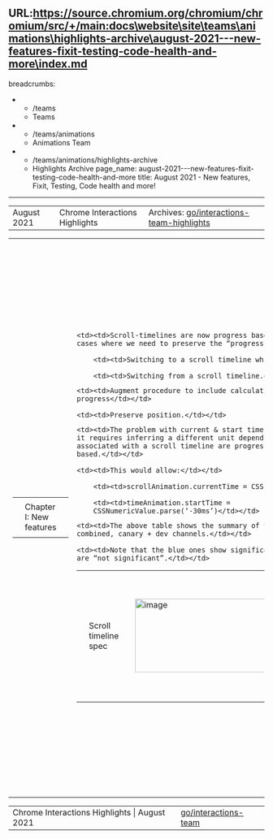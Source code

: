URL:https://source.chromium.org/chromium/chromium/src/+/main:docs\website\site\teams\animations\highlights-archive\august-2021---new-features-fixit-testing-code-health-and-more\index.md
---
breadcrumbs:
- - /teams
  - Teams
- - /teams/animations
  - Animations Team
- - /teams/animations/highlights-archive
  - Highlights Archive
page_name: august-2021---new-features-fixit-testing-code-health-and-more
title: August 2021 - New features, Fixit, Testing, Code health and more!
---

<table>
<tr>

<td>August 2021</td>

<td>Chrome Interactions Highlights</td>

<td>Archives: <a href="http://go/animations-team-highlights">go/interactions-team-highlights</a></td>

</tr>
</table>

<table>
<tr>

<td><table></td>
<td><tr></td>

<td><td>Chapter I: New features</td></td>

<td></tr></td>
<td></table></td>

<td><table></td>
<td><tr></td>

<td><td>Scroll timeline spec</td></td>

<td><td><img alt="image" src="https://lh4.googleusercontent.com/m5zIa5C1ZvdM09GFsx1cTUAA5aMCjRCMYDm5hT5ug7WGQqca86W_kSBc2bYuyFEc1y3cB7bDBg8RBBCX2RE_P--GbZUX0NxR4yG_d9tn0NryDCOmMYzutUnC6tpydCMaIfz06BHxxA" height=145 width=283></td></td>

<td><td>kevers@ changed the spec for the “setting the timeline of an animation” part.</td></td>

<td><td>Problem</td></td>

    <td><td>Scroll-timelines are now progress based and not time based. Two
    cases where we need to preserve the “progress”:</td></td>

        <td><td>Switching to a scroll timeline while paused</td></td>

        <td><td>Switching from a scroll timeline.</td></td>

<td><td>Solution</td></td>

    <td><td>Augment procedure to include calculation of previous
    progress</td></td>

    <td><td>Preserve position.</td></td>

<td><td>kevers@ is also changing the CSSNumberish current and start times. CSSNumberish is a double or CSSNumericValue, where CSSNumericValue has a value and a unit.</td></td>

    <td><td>The problem with current & start times remaining as doubles is that
    it requires inferring a different unit depending on the timeline. Animations
    associated with a scroll timeline are progress based and not time
    based.</td></td>

    <td><td>This would allow:</td></td>

        <td><td>scrollAnimation.currentTime = CSS.percent(30);</td></td>

        <td><td>timeAnimation.startTime =
        CSSNumericValue.parse(‘-30ms’)</td></td>

<td><td>Composite BG-color animation</td></td>

<td><td> <img alt="image" src="https://lh6.googleusercontent.com/YwLTJWcJyqJCA3Qp3Udo7jVtFHSpaW_DltCWoYfwHucQ5S6TsUlcI1s-OOCVq-EnGpuStDav3F26tpwZYB4lUXtkEa-_fJ6QTfX8nCmzr3t6-HuFSIDNMxVJQnjyI8FnosUWhwlRqg" height=124 width=283></td></td>

<td><td>xidachen@ launched the finch study for composite bgcolor animation. The preliminary <a href="https://uma.googleplex.com/p/chrome/variations?sid=9249d9466a749268e49631a32938b1bb">result</a> looks very positive.</td></td>

    <td><td>The above table shows the summary of the result with all platforms
    combined, canary + dev channels.</td></td>

    <td><td>Note that the blue ones show significant difference, the black ones
    are “not significant”.</td></td>

<td><td>Given the positive finch result, we will ship this in M94.</td></td>

<td></tr></td>
<td></table></td>

<td><table></td>
<td><tr></td>

<td><td>Chapter II: Fixit</td></td>

<td></tr></td>
<td></table></td>

<td><table></td>
<td><tr></td>

    <td><td>FixIt organizers are awarding skobes@ with a <a
    href="https://docs.google.com/presentation/d/1ahjM6k4TjGw6Pf_DGg1d7b30xROnav-7vV9ec-6CI1U/edit#slide=id.ge570983615_0_2467">High
    Achievement award</a> for fixing the <a
    href="https://crbug.com/43170">oldest bug</a>.</td></td>

    <td><td>We closed <a
    href="https://bugs.chromium.org/p/chromium/issues/list?sort=Pri%20-Stars&x=Status&y=Owner&cells=counts&q=label%3Achrome-fixit-2021%20owner%3Aflackr%2Cgirard%2Ckevers%2Cmustaq%2Cskobes%2Cxidachen%20status%3Afixed%2Cverified%2Cwontfix%2Cduplicate&can=1&colspec=ID%2BPri%2BStars%2BType%2BComponent%2BStatus%2BSummary%2BOwner%2BModified%2BOpened">15
    bugs</a> in total:</td></td>

        <td><td>Got rid of bugs with <a href="https://crbug.com/716694">52</a>,
        <a href="https://crbug.com/1148143">37</a>, <a
        href="https://crbug.com/43170">27</a> and <a
        href="https://crbug.com/61574">12</a> stars.</td></td>

        <td><td>Landed code to fix <a
        href="https://bugs.chromium.org/p/chromium/issues/list?sort=Pri%20-Stars&colspec=ID%20Pri%20Stars%20Type%20Component%20Status%20Summary%20Owner%20Modified%20Opened&x=Status&y=Owner&cells=counts&q=label%3Achrome-fixit-2021%20owner%3Aflackr%2Cgirard%2Ckevers%2Cmustaq%2Cskobes%2Cxidachen%20status%3Afixed%2Cverified&can=1">7</a>
        of bugs.</td></td>

<td></tr></td>
<td></table></td>

<td><table></td>
<td><tr></td>

<td><td>Chapter III: Testing</td></td>

<td><td><table></td></td>
<td><td><tr></td></td>

<td><td><td>Deflake scrolling tests</td></td></td>

<td><td><td>kevers@ fixed quite a few flaky scrolling tests.</td></td></td>

<td><td><td>mouse-autoscrolling-on-deleted-scrollbar:</td></td></td>

    <td><td><td>Timeout: fixed by deferring start until ready</td></td></td>

    <td><td><td>Position mismatch: fixed by waiting for scroll event before
    checking position</td></td></td>

<td><td><td>wheel-scroll-latching-on-scrollbar</td></td></td>

    <td><td><td>Timeout: fixed by deferring start until after
    onload</td></td></td>

    <td><td><td>Position mismatch: fixed by allowing for fractional
    offset.</td></td></td>

    <td><td><td>Note this was the top Blink&gt;Scroll flake!</td></td></td>

<td><td><td>mouse-scrolling-over-standard-scrollbar</td></td></td>

    <td><td><td>Position mismatch: fixed by using established way of determining
    scroll thumb position and waiting on scroll event.</td></td></td>

<td><td><td>Deflake an animation layout test</td></td></td>

<td><td><td><img alt="image" src="https://lh5.googleusercontent.com/QPnqYwNJLp7eAqU1gLSfLhImusPZX2D2kIs1E0j_IglvO4r7DOSfHCIVBfyA5mV3pNcH5O5i_WfhegxFsuuoaBqfZXUO0L7HmmXnbiD7tQm-omNhSlSx-47ZUCCQIASa-fHRGS-hCA" height=39 width=277></td></td></td>

<td><td><td>xidachen@ fixed a top Blink&gt;Animation flake. The root cause is that we do “A==B” when we compare two AnimationTimeDelta, and that the precision issue caused flakiness.</td></td></td>

<td><td><td>The fix is shown above, which is by introducing an epsilon when comparing two AnimationTimeDelta.</td></td></td>

<td><td></tr></td></td>
<td><td></table></td></td>

<td></tr></td>
<td></table></td>

<td>Chapter IV: Code Health</td>

<td><table></td>
<td><tr></td>

<td><td><table></td></td>
<td><td><tr></td></td>

<td><td><td>Remove use of DeprecatedAtOrEmptyValue in animations</td></td></td>

<td><td><td><img alt="image" src="https://lh4.googleusercontent.com/ui6bPPR-paFdFEVPGiMhTMZFVQbPfxyYsjpq3EElvbp7Z3EfAZZ8SawdFzxoyn5B25f-eEN4QumftjcjYPjtGQUrSZJcYgSq7hB-T42eTh1OjVkamB8HxpuP-x-Av1Uxj44uJ95sQA" height=21 width=277></td></td></td>

<td><td><td>kevers@ removed the usage of DeprecatedAtOrEmptyValue in the animations code base.</td></td></td>

    <td><td><td>Here is the <a
    href="https://docs.google.com/document/d/18JIiajErikZaBzCtZvl-wwAJShqZsg0jT9wVyPBhSdU/edit">design
    doc</a> for WTF::HashMap&lt;&gt;::at() refactor.</td></td></td>

<td><td><td>Cleanup of CompositorKeyframeModel constructors</td></td></td>

<td><td><td>kevers@ cleaned up the CompositorKeyframeModel constructors.</td></td></td>

<td><td><td>The issues are:</td></td></td>

    <td><td><td>3 public and 1 private constructor. All public versions end up
    calling the private constructor</td></td></td>

    <td><td><td>Unnecessary if-else construct</td></td></td>

    <td><td><td>Opportunity to improve efficiency with move-value
    semantics</td></td></td>

<td><td><td>Resolution:</td></td></td>

    <td><td><td>Single constructor that takes a KeyframeModel::PropertyId
    argument</td></td></td>

    <td><td><td>Add move constructor and move assignment operator to
    TargetPropertyId</td></td></td>

    <td><td><td><a
    href="https://chromium-review.googlesource.com/c/chromium/src/+/3060658">Negative
    line count CL</a>.</td></td></td>

<td><td><td>Refactor Native PaintWorklet</td></td></td>

<td><td><td>xidachen@ refactor the native paintworklet code.</td></td></td>

    <td><td><td>Detailed design <a
    href="https://docs.google.com/document/d/12g1OLIxZk9ayLNbOI87ru_yoUUWdxcKewDLRR4tqzi8/edit#">doc</a>
    here.</td></td></td>

    <td><td><td>The refactor reduced a middle layer, and made the entire
    workflow simpler.</td></td></td>

    <td><td><td>Landed 3 CLs. (<a
    href="https://chromium-review.googlesource.com/c/chromium/src/+/3016115">Part1</a>,
    <a
    href="https://chromium-review.googlesource.com/c/chromium/src/+/3044499">Part2</a>,
    <a
    href="https://chromium-review.googlesource.com/c/chromium/src/+/3067315">Part3</a>)</td></td></td>

<td><td><td>Magic behind move-value</td></td></td>

<td><td><td>kevers@ learned something about std::move.</td></td></td>

<td><td><td>Move constructor</td></td></td>

    <td><td><td>Foo::Foo(Foo&& other): other is a temporary object that may have
    its contents reset as a result of the move. Note the r-value ref cannot be
    const.</td></td></td>

<td><td><td>Move assignment:</td></td></td>

    <td><td><td>Foo::operator=(Foo&& other): same thing. Other is temporary and
    may be reset.</td></td></td>

<td><td><td>Foo foo = CreateExpensiveObject(...)</td></td></td>

<td><td><td>In this case, no std::move is required since RHS is already an r-value.</td></td></td>

<td><td><td>Foo expensive_foo_instance = TakeOwnership(std::move(expensive_foo_instance));</td></td></td>

<td><td><td>std::move is required to take advantage of move-value semantics since expensive_foo_instance is an l-value. Adding std::move converts to an R-value reference.</td></td></td>

<td><td><td>Useful instead of const & when not able to share an instance but can pass ownership. <a href="http://thbecker.net/articles/rvalue_references/section_01.html">Further reading</a>. See also <a href="https://docs.google.com/spreadsheets/d/1U8byWhb9_vGWVzYtnh8UoH0Xv0vpEyfumUnh2GpOruw/edit#gid=0">pkastings C++ 201 talks</a>.</td></td></td>

<td><td></tr></td></td>
<td><td></table></td></td>

<td></tr></td>
<td></table></td>

<td><table></td>
<td><tr></td>

<td><td>Chapter V: Stability/security fixes</td></td>

<td></tr></td>
<td></table></td>

<td><table></td>
<td><tr></td>

<td><td>Fake user activation from Extension Messaging</td></td>

<td><td>Interactions team and Extension team together made a concrete plan about an old P1 security issue with fake user activation (<a href="https://crbug.com/957553">Issue 957553</a>).</td></td>

<td><td>Here is a brief history to see why this is important:</td></td>

    <td><td>The problem was known 3+ years ago, and we got the security bug 2+
    years ago.</td></td>

    <td><td>We posted solution ideas but compat risks held us back. Our <a
    href="https://docs.google.com/document/d/1TKjjwFlQGh2LLm0_mOW6FJdmmwyOBMj_fdWJyAJ_Q50/edit?usp=sharing">design
    doc</a> in early 2020 didn’t get enough traction for the same
    reason.</td></td>

    <td><td>We added UMA in late 2020 to slice the problem but got <a
    href="https://docs.google.com/presentation/d/1xyyeMLNFFPNlMkulSb_nVvmpOZJ6OpYyE1TNsZvFyZQ/edit#slide=id.ga4b082cc16_1_0">confusing
    results</a>.</td></td>

    <td><td>We committed to look again in Q3 this year, and coincidentally got
    an <a href="https://crbug.com/1233544">escalation</a> from fbeaufort@ and the
    Media team just in time!</td></td>

    <td><td>Brainstorming in early Q3 by mustaq@, flackr@ and rdcronin@ led us
    to a solid plan, finally!</td></td>

<td></tr></td>
<td></table></td>

<td><table></td>
<td><tr></td>

<td><td>Chapter VI: à la carte</td></td>

<td></tr></td>
<td></table></td>

<td><table></td>
<td><tr></td>

<td><td>\[Scroll Unification\] Scheduling investigation</td></td>

<td><td>skobes@ investigated on the scheduling improvements for scroll unification.</td></td>

<td><td><img alt="image" src="https://lh3.googleusercontent.com/KzoJ1wz9JNBOE4niu0yJi1m8kRTEnT7NbNJXLJnJIaZuOrjCTmHd15yxkvHBf8AVDg-S2shF3__QGBN-4Gp0N5DUot3_M3VXppGLPGpZjQ0AF911GQJZ89ZybDi3yNZWb5cgD4NZqA" height=119 width=283></td></td>

<td><td><img alt="image" src="https://lh3.googleusercontent.com/nE2WWtZkK69TinInED4oHRiMojIbDnoQucrmY9F3qRVTfZLC9XIg4z78xCQDfyQQlKv1z-gP6vnodL4jXpwNRARabUEeQNkRXKbrenRd4mZ3Exdy8ttXEyn6UBNcPBR4_510lAWVow" height=112 width=283></td></td>

<td><td>Less motion, plz!</td></td>

<td><td>Remove animations option in settings disables a lot of system animations including stretch overscroll.</td></td>

<td><td>In Chrome, remove animations sets prefers-reduce-motion:</td></td>

    <td><td>This <a
    href="https://chromium-review.googlesource.com/c/chromium/src/+/3046841">CL</a>
    plumbed prefers-reduced-motion from blink to compositor and wired it up to
    input_proxy_client.cc to disable elastic overscroll (on Android
    only)</td></td>

<td></tr></td>
<td></table></td>

<td><table></td>
<td><tr></td>

<td><td>Chapter VII: Bug Updates</td></td>

<td><td><img alt="image" src="https://lh4.googleusercontent.com/yx34TxFllV0ep-DPg1EYjWu52FJDaFuXyFk5bjznHkSCdSVfVWputqfO3rJkZau0pzpeiexbNcpgd3QbpqNG-i-Mr9TSpOKJEv8uJk8UwvgRUMSMqdqqr3JFxcvPLzNYYzgMY42a-g" height=156 width=287> <img alt="image" src="https://lh6.googleusercontent.com/7asOshHrb-Mi9gCdsGobedpUlzBQgvlWAsLj4BSr8VDN6tZ9FuMrH4Zy2eL2vmH-IcUMXGDTYf8py1pFocLtCPnul_Ljgg-HWToEjP5V-a9VUrWKmbHm9T94Z8hrtsF7fl1yRaRuuA" height=157 width=285></td></td>

<td><td>Our team lost a bit of ground in P2s && P3s, but kept the P1s in check.</td></td>

<td></tr></td>
<td></table></td>

</tr>
</table>

<table>
<tr>

<td>Chrome Interactions Highlights | August 2021</td>

<td><a href="http://go/interactions-team">go/interactions-team</a></td>

</tr>
</table>
